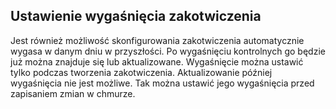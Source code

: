 ## <a name="setting-anchor-expiration"></a>Ustawienie wygaśnięcia zakotwiczenia

Jest również możliwość skonfigurowania zakotwiczenia automatycznie wygasa w danym dniu w przyszłości. Po wygaśnięciu kontrolnych go będzie już można znajduje się lub aktualizowane. Wygaśnięcie można ustawić tylko podczas tworzenia zakotwiczenia. Aktualizowanie później wygaśnięcia nie jest możliwe. Tak można ustawić jego wygaśnięcia przed zapisaniem zmian w chmurze.
